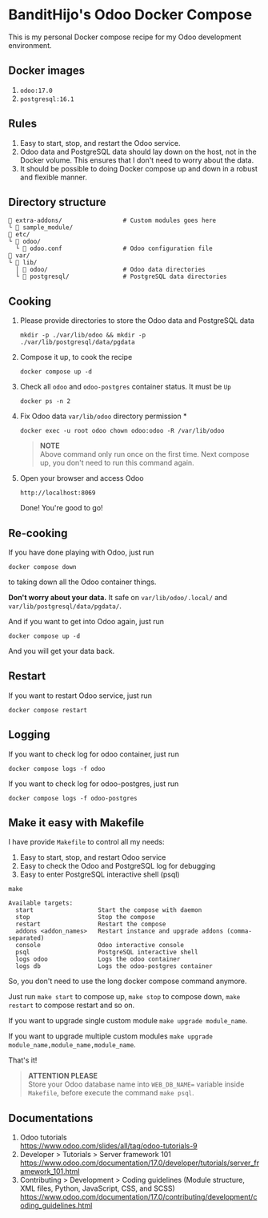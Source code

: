 # BanditHijo's Odoo Docker Compose

This is my personal Docker compose recipe for my Odoo development environment.


## Docker images

1. `odoo:17.0`
1. `postgresql:16.1`


## Rules

1. Easy to start, stop, and restart the Odoo service.
1. Odoo data and PostgreSQL data should lay down on the host, not in the Docker volume. This ensures that I don't need to worry about the data.
1. It should be possible to doing Docker compose up and down in a robust and flexible manner.


## Directory structure

```
 extra-addons/                 # Custom modules goes here
└  sample_module/
 etc/
└  odoo/
  └  odoo.conf                 # Odoo configuration file
 var/
└  lib/
  │  odoo/                     # Odoo data directories
  └  postgresql/               # PostgreSQL data directories
```


## Cooking

1. Please provide directories to store the Odoo data and PostgreSQL data

   ```
   mkdir -p ./var/lib/odoo && mkdir -p ./var/lib/postgresql/data/pgdata
   ```

1. Compose it up, to cook the recipe

   ```
   docker compose up -d
   ```

1. Check all `odoo` and `odoo-postgres` container status. It must be `Up`

   ```
   docker ps -n 2
   ```

1. Fix Odoo data `var/lib/odoo` directory permission *

   ```
   docker exec -u root odoo chown odoo:odoo -R /var/lib/odoo
   ```

   > **NOTE** \
   > Above command only run once on the first time. Next compose up, you don't need to run this command again.

1. Open your browser and access Odoo

   ```
   http://localhost:8069
   ```
   Done! You're good to go!


## Re-cooking

If you have done playing with Odoo, just run

```
docker compose down
```

to taking down all the Odoo container things.

**Don't worry about your data.** It safe on `var/lib/odoo/.local/` and `var/lib/postgresql/data/pgdata/`.

And if you want to get into Odoo again, just run

```
docker compose up -d
```

And you will get your data back.


## Restart

If you want to restart Odoo service, just run

```
docker compose restart
```


## Logging

If you want to check log for odoo container, just run

```
docker compose logs -f odoo
```

If you want to check log for odoo-postgres, just run

```
docker compose logs -f odoo-postgres
```


## Make it easy with Makefile

I have provide `Makefile` to control all my needs:

1. Easy to start, stop, and restart Odoo service
1. Easy to check the Odoo and PostgreSQL log for debugging
1. Easy to enter PostgreSQL interactive shell (psql)

```
make
```

```
Available targets:
  start                  Start the compose with daemon
  stop                   Stop the compose
  restart                Restart the compose
  addons <addon_names>   Restart instance and upgrade addons (comma-separated)
  console                Odoo interactive console
  psql                   PostgreSQL interactive shell
  logs odoo              Logs the odoo container
  logs db                Logs the odoo-postgres container
```

So, you don't need to use the long docker compose command anymore.

Just run `make start` to compose up, `make stop` to compose down, `make restart` to compose restart and so on.

If you want to upgrade single custom module `make upgrade module_name`.

If you want to upgrade multiple custom modules `make upgrade module_name,module_name,module_name`.

That's it!

> **ATTENTION PLEASE** \
> Store your Odoo database name into `WEB_DB_NAME=` variable inside `Makefile`, before execute the command `make psql`.


## Documentations

1. Odoo tutorials \
   <https://www.odoo.com/slides/all/tag/odoo-tutorials-9>
1. Developer > Tutorials > Server framework 101 \
   <https://www.odoo.com/documentation/17.0/developer/tutorials/server_framework_101.html>
1. Contributing > Development > Coding guidelines (Module structure, XML files, Python, JavaScript, CSS, and SCSS) \
   <https://www.odoo.com/documentation/17.0/contributing/development/coding_guidelines.html>
